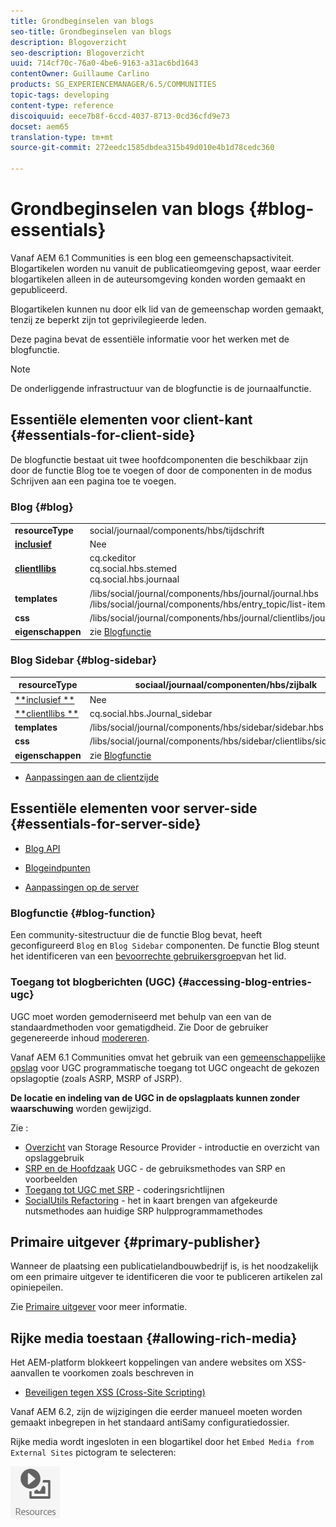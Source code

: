 ```yaml
---
title: Grondbeginselen van blogs
seo-title: Grondbeginselen van blogs
description: Blogoverzicht
seo-description: Blogoverzicht
uuid: 714cf70c-76a0-4be6-9163-a31ac6bd1643
contentOwner: Guillaume Carlino
products: SG_EXPERIENCEMANAGER/6.5/COMMUNITIES
topic-tags: developing
content-type: reference
discoiquuid: eece7b8f-6ccd-4037-8713-0cd36cfd9e73
docset: aem65
translation-type: tm+mt
source-git-commit: 272eedc1585dbdea315b49d010e4b1d78cedc360

---
```



# Grondbeginselen van blogs {#blog-essentials}

Vanaf AEM 6.1 Communities is een blog een gemeenschapsactiviteit. Blogartikelen worden nu vanuit de publicatieomgeving gepost, waar eerder blogartikelen alleen in de auteursomgeving konden worden gemaakt en gepubliceerd.

Blogartikelen kunnen nu door elk lid van de gemeenschap worden gemaakt, tenzij ze beperkt zijn tot geprivilegieerde leden.

Deze pagina bevat de essentiële informatie voor het werken met de blogfunctie.

>[!NOTE]
>
>De onderliggende infrastructuur van de blogfunctie is de journaalfunctie.

## Essentiële elementen voor client-kant {#essentials-for-client-side}

De blogfunctie bestaat uit twee hoofdcomponenten die beschikbaar zijn door de functie [](/help/communities/functions.md#blog-function) Blog toe te voegen of door de componenten in de modus Schrijven aan een pagina toe te voegen.

### Blog {#blog}

<table>
 <tbody>
  <tr>
   <td> <strong>resourceType</strong></td>
   <td>social/journaal/components/hbs/tijdschrift</td>
  </tr>
  <tr>
   <td> <a href="/help/communities/scf.md#add-or-include-a-communities-component"><strong>inclusief</strong></a></td>
   <td>Nee</td>
  </tr>
  <tr>
   <td> <a href="/help/communities/clientlibs.md"><strong>clientllibs</strong></a></td>
   <td>cq.ckeditor<br /> cq.social.hbs.stemed<br /> cq.social.hbs.journaal</td>
  </tr>
  <tr>
   <td> <strong>templates</strong></td>
   <td> /libs/social/journal/components/hbs/journal/journal.hbs<br /> /libs/social/journal/components/hbs/entry_topic/list-item.hbs</td>
  </tr>
  <tr>
   <td> <strong>css</strong></td>
   <td> /libs/social/journal/components/hbs/journal/clientlibs/journal.css</td>
  </tr>
  <tr>
   <td><strong> eigenschappen</strong></td>
   <td>zie <a href="/help/communities/blog-feature.md">Blogfunctie</a></td>
  </tr>
 </tbody>
</table>

### Blog Sidebar {#blog-sidebar}

| **resourceType** | sociaal/journaal/componenten/hbs/zijbalk |
|---|---|
| [**inclusief **](/help/communities/scf.md#add-or-include-a-communities-component) | Nee |
| [**clientllibs **](/help/communities/clientlibs.md) | cq.social.hbs.Journal_sidebar |
| **templates** | /libs/social/journal/components/hbs/sidebar/sidebar.hbs |
| **css** | /libs/social/journal/components/hbs/sidebar/clientlibs/sidebar.css |
| **eigenschappen** | zie [Blogfunctie](/help/communities/blog-feature.md) |

* [Aanpassingen aan de clientzijde](/help/communities/client-customize.md)

## Essentiële elementen voor server-side {#essentials-for-server-side}

* [Blog API](https://helpx.adobe.com/experience-manager/6-5/sites/developing/using/reference-materials/javadoc/com/adobe/cq/social/journal/client/api/package-summary.html)

* [Blogeindpunten](https://helpx.adobe.com/experience-manager/6-5/sites/developing/using/reference-materials/javadoc/com/adobe/cq/social/journal/client/endpoints/package-summary.html)

* [Aanpassingen op de server](/help/communities/server-customize.md)

### Blogfunctie {#blog-function}

Een community-sitestructuur die de functie [](/help/communities/functions.md#blog-function) Blog bevat, heeft geconfigureerd `Blog` en `Blog Sidebar` componenten. De functie Blog steunt het identificeren van een [bevoorrechte gebruikersgroep](/help/communities/users.md#privileged-members-group)van het lid.

### Toegang tot blogberichten (UGC) {#accessing-blog-entries-ugc}

UGC moet worden gemoderniseerd met behulp van een van de standaardmethoden voor gematigdheid.
Zie Door de gebruiker gegenereerde inhoud [modereren](/help/communities/moderate-ugc.md).

Vanaf AEM 6.1 Communities omvat het gebruik van een [gemeenschappelijke opslag](/help/communities/working-with-srp.md) voor UGC programmatische toegang tot UGC ongeacht de gekozen opslagoptie (zoals ASRP, MSRP of JSRP).

**De locatie en indeling van de UGC in de opslagplaats kunnen zonder waarschuwing** worden gewijzigd.

Zie :

* [Overzicht](/help/communities/srp.md) van Storage Resource Provider - introductie en overzicht van opslaggebruik
* [SRP en de Hoofdzaak](/help/communities/srp-and-ugc.md) UGC - de gebruiksmethodes van SRP en voorbeelden
* [Toegang tot UGC met SRP](/help/communities/accessing-ugc-with-srp.md) - coderingsrichtlijnen
* [SocialUtils Refactoring](/help/communities/socialutils.md) - het in kaart brengen van afgekeurde nutsmethodes aan huidige SRP hulpprogrammamethodes

## Primaire uitgever {#primary-publisher}

Wanneer de plaatsing een publicatielandbouwbedrijf is, is het noodzakelijk om een primaire uitgever te identificeren die voor te publiceren artikelen zal opiniepeilen.

Zie [Primaire uitgever](/help/communities/deploy-communities.md#primary-publisher) voor meer informatie.

## Rijke media toestaan {#allowing-rich-media}

Het AEM-platform blokkeert koppelingen van andere websites om XSS-aanvallen te voorkomen zoals beschreven in

* [Beveiligen tegen XSS (Cross-Site Scripting)](/help/sites-developing/security.md#protect-against-cross-site-scripting-xss)

Vanaf AEM 6.2, zijn de wijzigingen die eerder manueel moeten worden gemaakt inbegrepen in het standaard antiSamy configuratiedossier.

Rijke media wordt ingesloten in een blogartikel door het `Embed Media from External Sites` pictogram te selecteren:

![chlimage_1-199](assets/chlimage_1-199.png)

